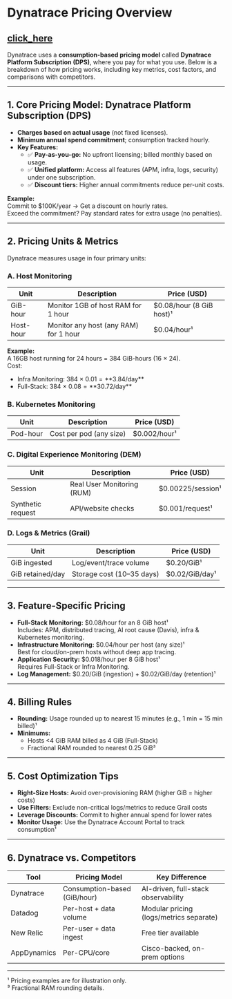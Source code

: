 # Dynatrace Pricing Overview
## [click_here](https://www.dynatrace.com/pricing/)

Dynatrace uses a **consumption-based pricing model** called **Dynatrace Platform Subscription (DPS)**, where you pay for what you use. Below is a breakdown of how pricing works, including key metrics, cost factors, and comparisons with competitors.

---

## 1. Core Pricing Model: Dynatrace Platform Subscription (DPS)

- **Charges based on actual usage** (not fixed licenses).
- **Minimum annual spend commitment**; consumption tracked hourly.
- **Key Features:**
    - ✅ **Pay-as-you-go:** No upfront licensing; billed monthly based on usage.
    - ✅ **Unified platform:** Access all features (APM, infra, logs, security) under one subscription.
    - ✅ **Discount tiers:** Higher annual commitments reduce per-unit costs.

**Example:**  
Commit to $100K/year → Get a discount on hourly rates.  
Exceed the commitment? Pay standard rates for extra usage (no penalties).

---

## 2. Pricing Units & Metrics

Dynatrace measures usage in four primary units:

### A. Host Monitoring

| Unit      | Description                              | Price (USD)                |
|-----------|------------------------------------------|----------------------------|
| GiB-hour  | Monitor 1GB of host RAM for 1 hour       | $0.08/hour (8 GiB host)¹   |
| Host-hour | Monitor any host (any RAM) for 1 hour    | $0.04/hour¹                |

**Example:**  
A 16GB host running for 24 hours = 384 GiB-hours (16 × 24).  
Cost:  
- Infra Monitoring: 384 × $0.01 = **$3.84/day**  
- Full-Stack: 384 × $0.08 = **$30.72/day**

### B. Kubernetes Monitoring

| Unit     | Description           | Price (USD)      |
|----------|-----------------------|------------------|
| Pod-hour | Cost per pod (any size)| $0.002/hour¹     |

### C. Digital Experience Monitoring (DEM)

| Unit             | Description                | Price (USD)      |
|------------------|---------------------------|------------------|
| Session          | Real User Monitoring (RUM) | $0.00225/session¹|
| Synthetic request| API/website checks         | $0.001/request¹  |

### D. Logs & Metrics (Grail)

| Unit             | Description                | Price (USD)      |
|------------------|---------------------------|------------------|
| GiB ingested     | Log/event/trace volume     | $0.20/GiB¹       |
| GiB retained/day | Storage cost (10–35 days)  | $0.02/GiB/day¹   |

---

## 3. Feature-Specific Pricing

- **Full-Stack Monitoring:** $0.08/hour for an 8 GiB host¹  
    Includes: APM, distributed tracing, AI root cause (Davis), infra & Kubernetes monitoring.
- **Infrastructure Monitoring:** $0.04/hour per host (any size)¹  
    Best for cloud/on-prem hosts without deep app tracing.
- **Application Security:** $0.018/hour per 8 GiB host¹  
    Requires Full-Stack or Infra Monitoring.
- **Log Management:** $0.20/GiB (ingestion) + $0.02/GiB/day (retention)¹

---

## 4. Billing Rules

- **Rounding:** Usage rounded up to nearest 15 minutes (e.g., 1 min = 15 min billed)¹
- **Minimums:**
    - Hosts <4 GiB RAM billed as 4 GiB (Full-Stack)
    - Fractional RAM rounded to nearest 0.25 GiB³

---

## 5. Cost Optimization Tips

- **Right-Size Hosts:** Avoid over-provisioning RAM (higher GiB = higher costs)
- **Use Filters:** Exclude non-critical logs/metrics to reduce Grail costs
- **Leverage Discounts:** Commit to higher annual spend for lower rates
- **Monitor Usage:** Use the Dynatrace Account Portal to track consumption¹

---

## 6. Dynatrace vs. Competitors

| Tool        | Pricing Model                | Key Difference                   |
|-------------|-----------------------------|----------------------------------|
| Dynatrace   | Consumption-based (GiB/hour)| AI-driven, full-stack observability|
| Datadog     | Per-host + data volume      | Modular pricing (logs/metrics separate)|
| New Relic   | Per-user + data ingest      | Free tier available              |
| AppDynamics | Per-CPU/core                | Cisco-backed, on-prem options    |

---

¹ Pricing examples are for illustration only.  
³ Fractional RAM rounding details.